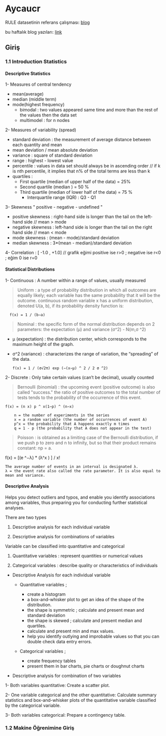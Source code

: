 # Aycaucr

RULE datasetinin referans çalışması: [blog](https://rrighart.github.io/Gatu/)

bu haftalık blog yazıları: [link](https://hackernoon.com/@karimcmahon)

## Giriş

### 1.1 Introduction Statistics

#### Descriptive Statistics

1- Measures of central tendency
  * mean(average)
  * median (middle term)
  * mode(highest frequency)
    - bimodal : two values appeared same time and more than the rest of the values then the data set
    - multimodel : for n nodes

2- Measures of variability (spread)
  * standard deviation : the measurement of average distance between each quantity and mean
  * mean deviation / mean absolute deviation
  * variance : square of standard deviation
  * range : highest - lowest value
  * percentile : values in data set should always be in ascending order // if k is nth percentile, it implies that n% of the total terms are less than k
  * quartiles : 
    - First quartile (median of upper half of the data) = 25%
    - Second quartile (median ) = 50 %
    - Third quartile (median of lower half of the data) = 75 %
      - Interquartile range (IQR) : Q3 - Q1

3- Skewness " positive - negative - undefined "
  * positive skewness : right-hand side is longer than the tail on the left-hand side // mean > mode
  * negative skewness : left-hand side is longer than the tail on the right hand side // mean < mode
  * mode skewness : (mean - mode)/standard deviation
  * median skewness : 3*(mean - median)/standard deviation

4- Correlation : [ -1.0 , +1.0] // grafik eğimi positive ise r>0 ; negative ise r<0 ; eğim 0 ise r=0

#### Statistical Distributions

1- Continuous : A number within a range of values, usually measured

  > Uniform :  a type of probability distribution in which all outcomes are equally likely; each variable has the same probability that it will be the outcome. 
continuous random variable x has a uniform distribution, denoted U(a, b), if its probability density function is:
            
      f(x) = 1 / (b−a)

  > Nominal : the specific form of the normal distribution depends on 2 parameters: the expectation (µ) and variance (σ^2) - N(m,σ ^2)

 * µ (expectation) : the distribution center, which corresponds to the maximum height of the graph.
 * σ^2 (variance) : characterizes the range of variation, the “spreading” of the data.
    
       f(x) = 1 / (σ√2π) exp (−(x−μ) ^ 2 / 2 σ ^2)

2- Discrete : Only take certain values (can’t be decimal), usually counted

  > Bernoulli (binomial) : the upcoming event (positive outcome) is also called "success."
the ratio of positive outcomes to the total number of tests tends to the probability of the occurrence of this event.

    f(x) = (n x) p ^ x(1−p) ^ (n−x)
    
        n = the number of experiments in the series
        x = a random variable (the number of occurrences of event A)
        p^x = the probability that A happens exactly m times
        q = 1 - p (the probability that A does not appear in the test)

  > Poisson : is obtained as a limiting case of the Bernoulli distribution, if we push p to zero and n to infinity, but so that their product remains constant: np = a. 

f(x) = [(e ^−λ) * (λ^x ) ] / x!
    
    The average number of events in an interval is designated λ.
    λ = the event rate also called the rate parameter. It is also equal to mean and variance.
    
#### Descriptive Analysis

Helps you detect outliers and typos, and enable you identify associations among variables, thus preparing you for conducting further statistical analyses.

There are two types
1. Descriptive analysis for each individual variable

2. Descriptive analysis for combinations of variables

Variable can be classified into quantitative and categorical
1. Quantitative variables : represent quantities or numerical values

2. Categorical variables : describe quality or characteristics of individuals

* Descriptive Analysis for each individual variable

  * Quantitative variables ;

     - create a histogram
     - a box-and-whisker plot to get an idea of the shape of the distribution.
     - the shape is symmetric ; calculate and present mean and standard deviation
     - the shape is skewed ; calculate and present median and quartiles.
     - calculate and present min and max values.
     - help you identify outlying and improbable values so that you can double check data entry errors.

  * Categorical variables ;

    - create frequency tables
    - present them in bar charts, pie charts or doughnut charts

* Descriptive analysis for combination of two variables

 1- Both variables quantitative: Create a scatter plot.

 2- One variable categorical and the other quantitative: Calculate summary statistics and box-and-whisker plots of the quantitative variable classified by the categorical variable.

 3- Both variables categorical: Prepare a contingency table.

### 1.2 Makine Öğrenimine Giriş
